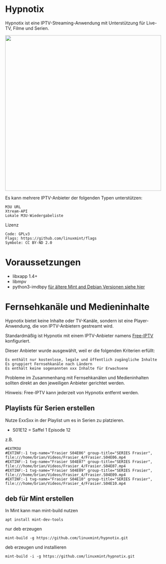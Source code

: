 # Hypnotix

Hypnotix ist eine IPTV-Streaming-Anwendung mit Unterstützung für Live-TV, Filme und Serien.

<img src="https://user-images.githubusercontent.com/1138515/99553152-b8bac780-29b5-11eb-9d75-8756ed7581b6.png" width="500" />

Es kann mehrere IPTV-Anbieter der folgenden Typen unterstützen:

    M3U URL
    Xtream-API
    Lokale M3U-Wiedergabeliste

Lizenz

    Code: GPLv3
    Flags: https://github.com/linuxmint/flags
    Symbole: CC BY-ND 2.0

# Voraussetzungen

- libxapp 1.4+
- libmpv
- python3-imdbpy  [für ältere Mint and Debian Versionen siehe hier](https://packages.ubuntu.com/focal/all/python3-imdbpy/download)

# Fernsehkanäle und Medieninhalte

Hypnotix bietet keine Inhalte oder TV-Kanäle, sondern ist eine Player-Anwendung, die von IPTV-Anbietern gestreamt wird.

Standardmäßig ist Hypnotix mit einem IPTV-Anbieter namens [Free-IPTV](https://github.com/Free-IPTV/Countries) konfiguriert.

Dieser Anbieter wurde ausgewählt, weil er die folgenden Kriterien erfüllt:

    Es enthält nur kostenlose, legale und öffentlich zugängliche Inhalte
    Es gruppiert Fernsehkanäle nach Ländern
    Es enthält keine sogenannten xxx Inhalte für Erwachsene

Probleme im Zusammenhang mit Fernsehkanälen und Medieninhalten sollten direkt an den jeweiligen Anbieter gerichtet werden.

Hinweis: Free-IPTV kann jederzeit von Hypnotix entfernt werden.

## Playlists für Serien erstellen

Nutze ExxSxx in der Playlist um es in Serien zu platzieren.

- S01E12 = Saffel 1 Episode 12

z.B.

```
#EXTM3U
#EXTINF:-1 tvg-name="Frasier S04E06" group-title="SERIES Frasier",
file:///home/brian/Videos/Frasier_4/Frasier.S04E06.mp4
#EXTINF:-1 tvg-name="Frasier S04E07" group-title="SERIES Frasier",
file:///home/brian/Videos/Frasier_4/Frasier.S04E07.mp4
#EXTINF:-1 tvg-name="Frasier S04E09" group-title="SERIES Frasier",
file:///home/brian/Videos/Frasier_4/Frasier.S04E09.mp4
#EXTINF:-1 tvg-name="Frasier S04E10" group-title="SERIES Frasier",
file:///home/brian/Videos/Frasier_4/Frasier.S04E10.mp4
```
## deb für Mint erstellen

In Mint kann man mint-build nutzen

```
apt install mint-dev-tools
```
nur deb erzeugen
```
mint-build -g https://github.com/linuxmint/hypnotix.git
```

deb erzeugen und installieren
```
mint-build -i -g https://github.com/linuxmint/hypnotix.git
```
